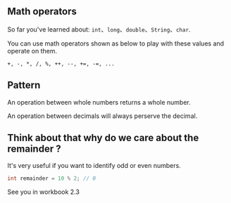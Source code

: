 
## Math operators

So far you've learned about: `int`、`long`、`double`、`String`、`char`.

You can use math operators shown as below to play with these values and operate on them.

`+, -, *, /, %, ++, --, +=, -=, ...`

## Pattern

An operation between whole numbers returns a whole number.

An operation between decimals will always perserve the decimal.

## Think about that why do we care about the remainder ?

It's very useful if you want to identify odd or even numbers.

```java
int remainder = 10 % 2; // 0
```

See you in workbook 2.3

